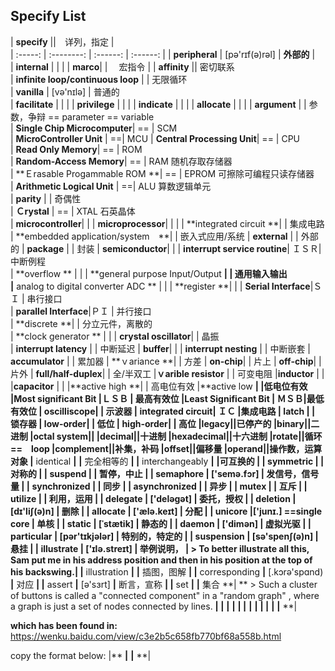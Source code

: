 ## Specify List


| **specify** ||　详列，指定  |  
| :-----: | :--------: | :------: |  :------: | 
| **peripheral** | [pə'rɪf(ə)rəl] | **外部的**  |  
| **internal**  |  | | 
| **marco**| | 　宏指令  |
| **affinity** ||  密切联系  
| **infinite loop/continuous loop** | | 无限循环  
| **vanilla** | [və'nɪlə] | 普通的  
| **facilitate**  | | | 
| **privilege**  | | | 
| **indicate**  | | | 
| **allocate**  | | | 
| **argument** | | 参数，争辩 == parameter == variable  
| **Single Chip Microcomputer**|  == | SCM  
| **MicroController Unit** | ==|  MCU
| **Central Processing Unit**|  == | CPU  
| **Read Only Memory**|  == | ROM  
| **Random-Access Memory**|  == | RAM	 随机存取存储器  
| **Ｅrasable Progammable ROM **| == | EPROM  可擦除可编程只读存储器  
| **Arithmetic Logical Unit** | ==|  ALU 算数逻辑单元  
| **parity** | | 奇偶性  
| **Ｃrystal** | == | XTAL 石英晶体  
| **microcontroller**| | 
| **microprocessor**| | | 
| **integrated circuit **| | 集成电路
| **embedded application/system　**| | 嵌入式应用/系统
| **external** | | 外部的
| **package** | | 封装
| **semiconductor**| | 
| **interrupt service routine**| ＩＳＲ|  中断例程  
| **overflow ** | | 
| **general purpose Input/Output **| | 通用输入输出  
|** analog to digital converter ADC ** | | 
| **register  **| | 
| **Serial Interface**|ＳＩ |  串行接口  
| **parallel Interface**|ＰＩ | 并行接口  
| **discrete **| | 分立元件，离散的  
| **clock generator ** | | 
| **crystal oscillator**| |  晶振  
| **interrupt latency** | | 中断延迟
| **buffer**| | 
| **interrupt nesting** | | 中断嵌套
| **accumulator** | | 累加器
| **ｖariance **| | 方差
| **on-chip**| | 片上
| **off-chip**| | 片外
| **full/half-duplex**| | 全/半双工
|**ｖarible resistor** | | 可变电阻
|**inductor** | | 
|**capacitor** | | 
|**active high **| | 高电位有效
|**active low **| |低电位有效 
|**Most significant Bit **|ＬＳＢ | 最高有效位
|**Least Significant Bit** | ＭＳＢ|最低有效位 
| **oscilliscope**| | 示波器
| **integrated circuit**| ＩＣ |集成电路 
|** latch **| | 锁存器
|** low-order**| | 低位
| **high-order**| | 高位
|**legacy**||已停产的
|**binary**||二进制
|**octal system**||
|**decimal**||十进制
|**hexadecimal**||十六进制
|**rotate**||循环 ==　loop
|**complement**||补集，补码
|**offset**||偏移量
|**operand**||操作数，运算对象
|**  identical **|**   **|**  完全相等的 **|
|** interchangeably  **|**   **|**可互换的  **|
|** symmetric  **|**   **|**  对称的 **|
|**  suspend **|**   **|**  暂停，中止 **|
|** semaphore  **|** ['semə.fɔr]  **|** 发信号，信号量  **|
|** synchronized  **|**   **|** 同步  **|
|**  asynchronized **|**   **|**  异步 **|
|** mutex  **|**   **|**  互斥 **|
|**  utilize **|**   **|**  利用，运用 **|
|** delegate  **|**   ['deləɡət] **|**  委托，授权 **|
|** deletion  **|** [dɪ'liʃ(ə)n]  **|** 删除 **|
|**  allocate **|**  ['ælə.keɪt]  **|** 分配  **|
|** unicore  **|**['junɪ.] ==single core  **|** 单核  **|
|** static  **|**  [ˈstætik] **|** 静态的  **|
|** daemon  **|**  ['dimən] **|**  虚拟光驱 **|
|** particular  **|**  [pər'tɪkjələr]  **|** 特别的，特定的  **|
|**  suspension **|**  [sə'spenʃ(ə)n]  **|** 悬挂  **|
|** illustrate  **|**  ['ɪlə.streɪt] **|** 举例说明，  **|** > To better illustrate all this, Sam put me in his address position and then in his position at the top of his backswing.**|
|** illustration  **|**   **|** 插图，图解  **|
|**  corresponding **|** [.kɔrə'spɑnd)  **|**  对应 **|
|**  assert **|** [ə'sɜrt]  **|** 断言，宣称  **|
|** set  **|**   **|** 集合  **| ** > Such a cluster of buttons is called a "connected component" in a "random graph" , where a graph is just a set of nodes connected by lines. **|
|**   **|**   **|**   **|
|**   **|**   **|**   **|
|**   **|**   **|**   **|

**which has been found in:**
https://wenku.baidu.com/view/c3e2b5c658fb770bf68a558b.html

copy the format below:
|**   **|**   **|**   **|

































